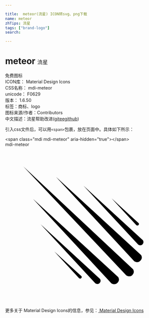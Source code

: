 ```yaml
---

title:  meteor(流星) ICON转svg、png下载
name: meteor
zhTips: 流星
tags: ["brand-logo"]
search: 

---
```


# meteor  <small style="font-size: 60%;font-weight: 100">流星</small>


<div class="detail-page">
<p>
<span><span class="badge-success badge">免费图标</span> </span>
<br/>
<span>
ICON库：
<span class="badge-secondary badge">Material Design Icons</span> 
</span>
<br/>
<span>
CSS名称：
<span class="badge-secondary badge">mdi-meteor</span> 
</span>
<br/>
<span>
unicode：
<span class="badge-secondary badge">F0629</span> 
<copy-btn content='F0629' btn-title=""></copy-btn>
<copy-btn :content='String.fromCodePoint(parseInt("F0629", 16))' btn-title="复制U"></copy-btn>
</span>
<br/>
<span>
版本：
<span class="badge-secondary badge">1.6.50</span> 
</span><br/><span>标签：<span class="badge-light badge"><router-link to="/tags/brand-logo.html">商标、logo</router-link></span></span>
<br/>
<span>图标来源/作者：<span class="badge-light badge">Contributors</span></span> 
<br/>
<span class="zh-detail">中文描述：<span class="badge-primary badge">流星</span><span class="help-link"><span>帮助改进</span>(<a href="https://gitee.com/liuwave/icon-helper/edit/master/json/material/meteor.json" target="_blank" rel="noopener noreferrer">gitee</a><a href="https://github.com/liuwave/icon-helper/edit/master/json/material/meteor.json" target="_blank" rel="noopener noreferrer">github</a></span>)</span><br/>
</p>
</div>
<div class="alert alert-dark">
  <i class="mdi mdi-meteor mdi-48px"></i>
  <i class="mdi mdi-meteor mdi-36px"></i>
  <i class="mdi mdi-meteor mdi-24px"></i>
  <i class="mdi mdi-meteor mdi-18px"></i>
</div>
<div>
  <p>引入css文件后，可以用<code>&lt;span&gt;</code>包裹，放在页面中。具体如下所示：    
  </p>
  <div class="alert alert-primary" style="font-size: 14px">
    &lt;span class="mdi mdi-meteor" aria-hidden="true"&gt;&lt;/span&gt;
    <copy-btn content='<span class="mdi mdi-meteor" aria-hidden="true"></span>'></copy-btn>
  </div>
  <div class="alert alert-secondary">
    <i class="mdi mdi-meteor"
    style="font-size: 24px"
    aria-hidden="true"></i> mdi-meteor
    <copy-btn content="mdi-meteor" btn-title="复制图标名称"></copy-btn>
  </div>
</div>
<div id="svg" class="svg-wrap">
<svg xmlns="http://www.w3.org/2000/svg" viewBox="0 0 24 24"><path d="M2.8,3L19.67,18.82C19.67,18.82 20,19.27 19.58,19.71C19.17,20.15 18.63,19.77 18.63,19.77L2.8,3M7.81,4.59L20.91,16.64C20.91,16.64 21.23,17.08 20.82,17.5C20.4,17.97 19.86,17.59 19.86,17.59L7.81,4.59M4.29,8L17.39,20.03C17.39,20.03 17.71,20.47 17.3,20.91C16.88,21.36 16.34,21 16.34,21L4.29,8M12.05,5.96L21.2,14.37C21.2,14.37 21.42,14.68 21.13,15C20.85,15.3 20.47,15.03 20.47,15.03L12.05,5.96M5.45,11.91L14.6,20.33C14.6,20.33 14.82,20.64 14.54,20.95C14.25,21.26 13.87,21 13.87,21L5.45,11.91M16.38,7.92L20.55,11.74C20.55,11.74 20.66,11.88 20.5,12.03C20.38,12.17 20.19,12.05 20.19,12.05L16.38,7.92M7.56,16.1L11.74,19.91C11.74,19.91 11.85,20.06 11.7,20.2C11.56,20.35 11.37,20.22 11.37,20.22L7.56,16.1Z" /></svg>
</div>
<detail full-name='mdi-meteor'></detail>
    
<div><p>更多关于 Material Design Icons的信息，参见：<a target="_blank" href="https://iconhelper.cn/material.html"> Material Design Icons</a>
</p></div>
